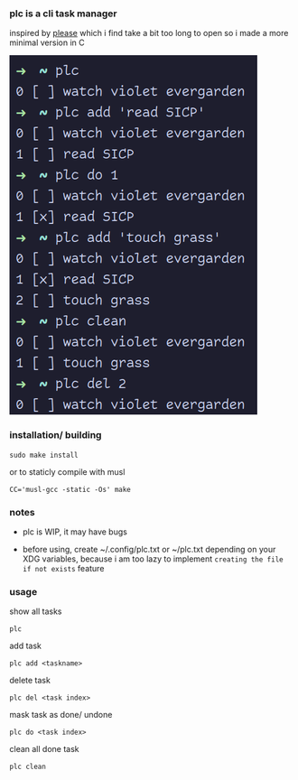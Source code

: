 ### plc is a cli task manager

inspired by [please](https://github.com/NayamAmarshe/please)
which i find take a bit too long to open
so i made a more minimal version in C

![scrshot](pics/scrshot.png)

### installation/ building

    sudo make install

or to staticly compile with musl

    CC='musl-gcc -static -Os' make

### notes

- plc is WIP, it may have bugs

- before using, create ~/.config/plc.txt or ~/plc.txt depending on your XDG variables, because i am too lazy to implement `creating the file if not exists` feature

### usage

show all tasks

    plc

add task

    plc add <taskname>

delete task

    plc del <task index>

mask task as done/ undone

    plc do <task index>

clean all done task

    plc clean


